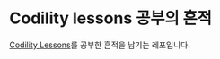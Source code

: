 # Codility lessons 공부의 흔적

[Codility Lessons](https://app.codility.com/programmers/lessons)를 공부한 흔적을 남기는 레포입니다.

